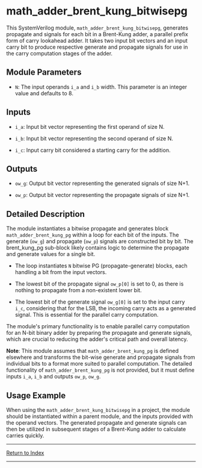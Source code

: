 # math_adder_brent_kung_bitwisepg

This SystemVerilog module, `math_adder_brent_kung_bitwisepg`, generates propagate and signals for each bit in a Brent-Kung adder, a parallel prefix form of carry lookahead adder. It takes two input bit vectors and an input carry bit to produce respective generate and propagate signals for use in the carry computation stages of the adder.

## Module Parameters

- `N`: The input operands `i_a` and `i_b` width. This parameter is an integer value and defaults to 8.

## Inputs

- `i_a`: Input bit vector representing the first operand of size N.

- `i_b`: Input bit vector representing the second operand of size N.

- `i_c`: Input carry bit considered a starting carry for the addition.

## Outputs

- `ow_g`: Output bit vector representing the generated signals of size N+1.

- `ow_p`: Output bit vector representing the propagate signals of size N+1.

## Detailed Description

The module instantiates a bitwise propagate and generates block `math_adder_brent_kung_pg` within a loop for each bit of the inputs. The generate (`ow_g`) and propagate (`ow_p`) signals are constructed bit by bit. The brent_kung_pg sub-block likely contains logic to determine the propagate and generate values for a single bit.

- The loop instantiates `N` bitwise PG (propagate-generate) blocks, each handling a bit from the input vectors.

- The lowest bit of the propagate signal `ow_p[0]` is set to 0, as there is nothing to propagate from a non-existent lower bit.

- The lowest bit of the generate signal `ow_g[0]` is set to the input carry `i_c`, considering that for the LSB, the incoming carry acts as a generated signal. This is essential for the parallel carry computation.

The module's primary functionality is to enable parallel carry computation for an N-bit binary adder by preparing the propagate and generate signals, which are crucial to reducing the adder's critical path and overall latency.

**Note**: This module assumes that `math_adder_brent_kung_pg` is defined elsewhere and transforms the bit-wise generate and propagate signals from individual bits to a format more suited to parallel computation. The detailed functionality of `math_adder_brent_kung_pg` is not provided, but it must define inputs `i_a`, `i_b` and outputs `ow_p`, `ow_g`.

## Usage Example

When using the `math_adder_brent_kung_bitwisepg` in a project, the module should be instantiated within a parent module, and the inputs provided with the operand vectors. The generated propagate and generate signals can then be utilized in subsequent stages of a Brent-Kung adder to calculate carries quickly.

---

[Return to Index](index.md)

---
